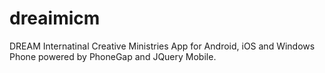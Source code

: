 # dreaimicm
DREAM Internatinal Creative Ministries App for Android, iOS and Windows Phone powered by PhoneGap and JQuery Mobile.
